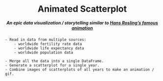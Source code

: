 # <center>Animated Scatterplot</center>

##### <center>An epic data visualization / storytelling similar to [Hans Rosling’s famous animation](https://www.youtube.com/watch?v=jbkSRLYSojo&feature=youtu.be)</center>

    - Read in data from multiple sources: 
        - worldwide fertility rate data
        - worldwide life expectancy data
        - worldwide population data
        
    - Merge all the data into a single DataFrame.
    - Generate a scatterplot for a single year.
    - Combine images of scatterplots of all years to make an animation / gif.
